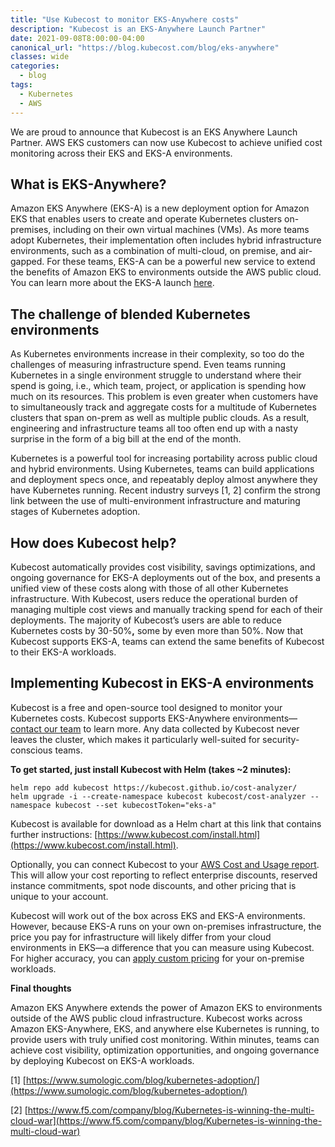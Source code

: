 ```yaml
---
title: "Use Kubecost to monitor EKS-Anywhere costs"
description: "Kubecost is an EKS-Anywhere Launch Partner"
date: 2021-09-08T8:00:00-04:00
canonical_url: "https://blog.kubecost.com/blog/eks-anywhere"
classes: wide
categories:
  - blog
tags:
  - Kubernetes
  - AWS
---
```


We are proud to announce that Kubecost is an EKS Anywhere Launch Partner. AWS EKS customers can now use Kubecost to achieve unified cost monitoring across their EKS and EKS-A environments.

## What is EKS-Anywhere?

Amazon EKS Anywhere (EKS-A) is a new deployment option for Amazon EKS that enables users to create and operate Kubernetes clusters on-premises, including on their own virtual machines (VMs). As more teams adopt  Kubernetes, their implementation often includes  hybrid  infrastructure environments, such as a combination of multi-cloud, on premise, and air-gapped. For these teams, EKS-A can be a powerful new service to extend the benefits of Amazon EKS to environments outside the AWS public cloud. You can learn more about the EKS-A launch [here](https://aws.amazon.com/blogs/aws/amazon-eks-anywhere-now-generally-available-to-create-and-manage-kubernetes-clusters-on-premises/).

## The challenge of blended Kubernetes environments

As Kubernetes environments increase in their complexity, so too do the challenges of measuring infrastructure spend. Even teams running Kubernetes in a single environment struggle to understand where their spend is going, i.e., which team, project, or application is spending how much on its resources. This problem is even greater when customers have to simultaneously track and aggregate costs for a multitude of Kubernetes clusters that span on-prem as well as multiple public clouds. As a result, engineering and infrastructure teams all too often end up with a nasty surprise in the form of a big bill at the end of the month. 

Kubernetes is a powerful tool for increasing portability across public cloud and hybrid environments. Using Kubernetes, teams can build applications and deployment specs once, and repeatably deploy almost anywhere they have Kubernetes running. Recent industry surveys [1, 2] confirm the strong link between the use of multi-environment infrastructure and maturing stages of Kubernetes adoption. 

## How does Kubecost help?

Kubecost automatically provides cost visibility, savings optimizations, and ongoing governance for EKS-A deployments out of the box, and presents a unified view of these costs along with those of all other Kubernetes infrastructure. With Kubecost, users reduce the operational burden of managing multiple cost views and manually tracking spend for each of their deployments. The majority of Kubecost’s users are able to reduce Kubernetes costs by 30-50%**,** some by even more than 50%. Now that Kubecost supports EKS-A, teams can extend the same benefits of Kubecost to their EKS-A workloads.

## Implementing Kubecost in EKS-A environments

Kubecost is a free and open-source tool designed to monitor your Kubernetes costs. Kubecost supports EKS-Anywhere environments—[contact our team](mailto:team@kubecost.com) to learn more. Any data collected by Kubecost never leaves the cluster, which makes it particularly well-suited for  security-conscious teams.

**To get started, just install Kubecost with Helm (takes ~2 minutes):**

```
helm repo add kubecost https://kubecost.github.io/cost-analyzer/
helm upgrade -i --create-namespace kubecost kubecost/cost-analyzer --namespace kubecost --set kubecostToken="eks-a"
```

Kubecost is available for download as a Helm chart at this link that contains further instructions: [https://www.kubecost.com/install.html](https://www.kubecost.com/install.html).

Optionally, you can connect Kubecost to your [AWS Cost and Usage report](https://guide.kubecost.com/hc/en-us/articles/4407595928087-AWS-Cloud-Integration). This will allow your cost reporting to reflect enterprise discounts, reserved instance commitments, spot node discounts, and other pricing that is unique to your account.

Kubecost will work out of the box across EKS and EKS-A environments. However, because EKS-A runs on your own on-premises infrastructure, the price you pay for infrastructure will likely differ from your cloud environments in EKS—a difference that you can measure using Kubecost. For higher accuracy, you can [apply custom pricing](https://blog.kubecost.com/blog/kubernetes-cost-monitoring/#entering-custom-pricing-values) for your on-premise workloads. 

**Final thoughts**

Amazon EKS Anywhere extends the power of Amazon EKS to environments outside of the AWS public cloud infrastructure. Kubecost works across Amazon EKS-Anywhere, EKS, and anywhere else Kubernetes is running, to provide users with truly unified cost monitoring. Within minutes, teams can achieve cost visibility, optimization opportunities, and ongoing governance by deploying Kubecost on EKS-A workloads. 

[1] [https://www.sumologic.com/blog/kubernetes-adoption/](https://www.sumologic.com/blog/kubernetes-adoption/) 

[2] [https://www.f5.com/company/blog/Kubernetes-is-winning-the-multi-cloud-war](https://www.f5.com/company/blog/Kubernetes-is-winning-the-multi-cloud-war) 
